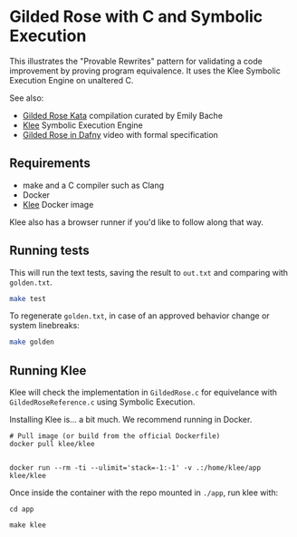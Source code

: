 # Gilded Rose with C and Symbolic Execution

This illustrates the "Provable Rewrites" pattern for validating a code improvement by proving program equivalence. It uses the Klee Symbolic Execution Engine on unaltered C.

See also:

* [Gilded Rose Kata](https://github.com/emilybache/GildedRose-Refactoring-Kata) compilation curated by Emily Bache
* [Klee](https://klee-se.org) Symbolic Execution Engine
* [Gilded Rose in Dafny](https://github.com/raymyers/gilded-rose-dafny) video with formal specification

## Requirements

  * make and a C compiler such as Clang
  * Docker
  * [Klee](https://klee-se.org/docker/) Docker image

Klee also has a browser runner if you'd like to follow along that way.

## Running tests

This will run the text tests, saving the result to `out.txt` and comparing with `golden.txt`.
```sh
make test
```

To regenerate `golden.txt`, in case of an approved behavior change or system linebreaks:
```sh
make golden
```

## Running Klee

Klee will check the implementation in `GildedRose.c` for equivelance with `GildedRoseReference.c` using Symbolic Execution.

Installing Klee is... a bit much. We recommend running in Docker.

```
# Pull image (or build from the official Dockerfile)
docker pull klee/klee 


docker run --rm -ti --ulimit='stack=-1:-1' -v .:/home/klee/app klee/klee
```

Once inside the container with the repo mounted in `./app`, run klee with:

```
cd app

make klee
```
